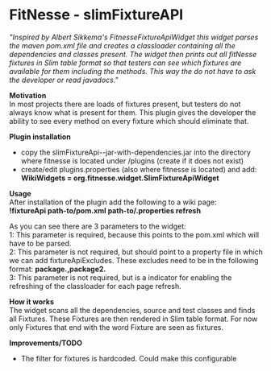 FitNesse - slimFixtureAPI
=========================

*"Inspired by Albert Sikkema's FitnesseFixtureApiWidget this widget parses the maven pom.xml file and creates a classloader containing all the dependencies and classes present. The widget then prints out all fitNesse fixtures in Slim table format so that testers can see which fixtures are available for them including the methods. This way the do not have to ask the developer or read javadocs."*

**Motivation**  
In most projects there are loads of fixtures present, but testers do not always know what is present for them. This plugin gives the developer the ability to see every method on every fixture which should eliminate that.

**Plugin installation**  
- copy the slimFixtureApi-<version>-jar-with-dependencies.jar into the directory where fitnesse is located under /plugins (create if it does not exist)  
- create/edit plugins.properties (also where fitnesse is located) and add:  
**WikiWidgets = org.fitnesse.widget.SlimFixtureApiWidget**

**Usage**  
After installation of the plugin add the following to a wiki page:  
**!fixtureApi path-to/pom.xml path-to/<somefile>.properties refresh**

As you can see there are 3 parameters to the widget:  
1: This parameter is required, because this points to the pom.xml which will have to be parsed.  
2: This parameter is not required, but should point to a property file in which we can add fixtureApiExcludes. These excludes need to be in the following format: **package.,package2.**  
3: This parameter is not required, but is a indicator for enabling the refreshing of the classloader for each page refresh.  

**How it works**  
The widget scans all the dependencies, source and test classes and finds all Fixtures. These Fixtures are then rendered in Slim table format. For now only Fixtures that end with the word Fixture are seen as fixtures.

**Improvements/TODO**  
- The filter for fixtures is hardcoded. Could make this configurable
